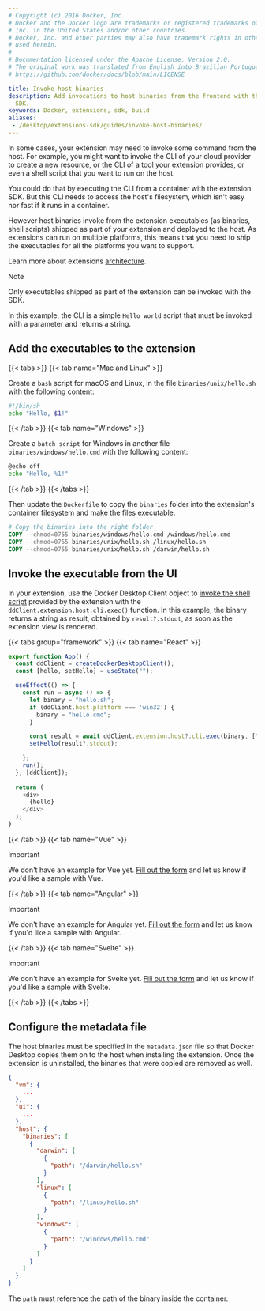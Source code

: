 ```yaml
---
# Copyright (c) 2016 Docker, Inc.
# Docker and the Docker logo are trademarks or registered trademarks of Docker,
# Inc. in the United States and/or other countries.
# Docker, Inc. and other parties may also have trademark rights in other terms
# used herein.
#
# Documentation licensed under the Apache License, Version 2.0.
# The original work was translated from English into Brazilian Portuguese.
# https://github.com/docker/docs/blob/main/LICENSE

title: Invoke host binaries
description: Add invocations to host binaries from the frontend with the extension
  SDK.
keywords: Docker, extensions, sdk, build
aliases:
 - /desktop/extensions-sdk/guides/invoke-host-binaries/
---
```

In some cases, your extension may need to invoke some command from the host. For example, you
might want to invoke the CLI of your cloud provider to create a new resource, or the CLI of a tool your extension
provides, or even a shell script that you want to run on the host. 

You could do that by executing the CLI from a container with the extension SDK. But this CLI needs to access the host's filesystem, which isn't easy nor fast if it runs in a container.

However host binaries invoke from the extension executables (as binaries, shell scripts)
shipped as part of your extension and deployed to the host. As extensions can run on multiple platforms, this
means that you need to ship the executables for all the platforms you want to support.

Learn more about extensions [architecture](../architecture/_index.md).

> [!NOTE]
>
> Only executables shipped as part of the extension can be invoked with the SDK. 

In this example, the CLI is a simple `Hello world` script that must be invoked with a parameter and returns a 
string.

## Add the executables to the extension

{{< tabs >}}
{{< tab name="Mac and Linux" >}}

Create a `bash` script for macOS and Linux, in the file `binaries/unix/hello.sh` with the following content:

```bash
#!/bin/sh
echo "Hello, $1!"
```

{{< /tab >}}
{{< tab name="Windows" >}}

Create a `batch script` for Windows in another file `binaries/windows/hello.cmd` with the following content:

```bash
@echo off
echo "Hello, %1!"
```

{{< /tab >}}
{{< /tabs >}}

Then update the `Dockerfile` to copy the `binaries` folder into the extension's container filesystem and make the
files executable.

```dockerfile
# Copy the binaries into the right folder
COPY --chmod=0755 binaries/windows/hello.cmd /windows/hello.cmd
COPY --chmod=0755 binaries/unix/hello.sh /linux/hello.sh
COPY --chmod=0755 binaries/unix/hello.sh /darwin/hello.sh
```

## Invoke the executable from the UI

In your extension, use the Docker Desktop Client object to [invoke the shell script](../dev/api/backend.md#invoke-an-extension-binary-on-the-host)
provided by the extension with the `ddClient.extension.host.cli.exec()` function.
In this example, the binary returns a string as result, obtained by `result?.stdout`, as soon as the extension view is rendered.

{{< tabs group="framework" >}}
{{< tab name="React" >}}

```typescript
export function App() {
  const ddClient = createDockerDesktopClient();
  const [hello, setHello] = useState("");

  useEffect(() => {
    const run = async () => {
      let binary = "hello.sh";
      if (ddClient.host.platform === 'win32') {
        binary = "hello.cmd";
      }

      const result = await ddClient.extension.host?.cli.exec(binary, ["world"]);
      setHello(result?.stdout);

    };
    run();
  }, [ddClient]);
    
  return (
    <div>
      {hello}
    </div>
  );
}
```

{{< /tab >}}
{{< tab name="Vue" >}}

> [!IMPORTANT]
>
> We don't have an example for Vue yet. [Fill out the form](https://docs.google.com/forms/d/e/1FAIpQLSdxJDGFJl5oJ06rG7uqtw1rsSBZpUhv_s9HHtw80cytkh2X-Q/viewform?usp=pp_url&entry.1333218187=Vue)
> and let us know if you'd like a sample with Vue.

{{< /tab >}}
{{< tab name="Angular" >}}

> [!IMPORTANT]
>
> We don't have an example for Angular yet. [Fill out the form](https://docs.google.com/forms/d/e/1FAIpQLSdxJDGFJl5oJ06rG7uqtw1rsSBZpUhv_s9HHtw80cytkh2X-Q/viewform?usp=pp_url&entry.1333218187=Angular)
> and let us know if you'd like a sample with Angular.

{{< /tab >}}
{{< tab name="Svelte" >}}

> [!IMPORTANT]
>
> We don't have an example for Svelte yet. [Fill out the form](https://docs.google.com/forms/d/e/1FAIpQLSdxJDGFJl5oJ06rG7uqtw1rsSBZpUhv_s9HHtw80cytkh2X-Q/viewform?usp=pp_url&entry.1333218187=Svelte)
> and let us know if you'd like a sample with Svelte.

{{< /tab >}}
{{< /tabs >}}

## Configure the metadata file

The host binaries must be specified in the `metadata.json` file so that Docker Desktop copies them on to the host when installing
the extension. Once the extension is uninstalled, the binaries that were copied are removed as well.

```json
{
  "vm": {
    ...
  },
  "ui": {
    ...
  },
  "host": {
    "binaries": [
      {
        "darwin": [
          {
            "path": "/darwin/hello.sh"
          }
        ],
        "linux": [
          {
            "path": "/linux/hello.sh"
          }
        ],
        "windows": [
          {
            "path": "/windows/hello.cmd"
          }
        ]
      }
    ]
  }
}
```

The `path` must reference the path of the binary inside the container.
